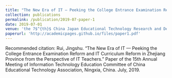 ```yaml
---
title: "The New Era of IT — Peeking the College Entrance Examination Reform and IT Curriculum Reform in Zhejiang Province from the Perspective of IT Teachers."
collection: publications
permalink: /publication/2019-07-paper-1
date: 2019-07-01
venue: 'the 7$^{th}$ China Japan Educational Technology Research and Development Forum and the 15$^{th}$ Annual Meeting of Information Technology Education Committee of China Educational Technology Association'
paperurl: 'http://academicpages.github.io/files/paper1.pdf'
---
```


Recommended citation: Rui, Jingshu. “The New Era of IT — Peeking the College Entrance Examination Reform and IT Curriculum Reform in Zhejiang Province from the Perspective of IT Teachers.” Paper of the 15th Annual Meeting of Information Technology Education Committee of China Educational Technology Association, Ningxia, China. July, 2019.
